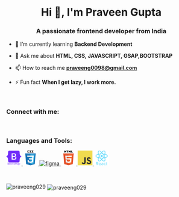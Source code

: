 <h1 align="center">Hi 👋, I'm Praveen Gupta</h1>
<h3 align="center">A passionate frontend developer from India</h3>


- 🌱 I’m currently learning **Backend Development**

- 💬 Ask me about **HTML, CSS, JAVASCRIPT, GSAP,BOOTSTRAP**

- 📫 How to reach me **praveeng0098@gmail.com**

- ⚡ Fun fact **When I get lazy, I work more.**

<br>
<h3 align="left">Connect with me:</h3>
<p align="left">
</p>
<br>
<h3 align="left">Languages and Tools:</h3>
<p align="left"> <a href="https://getbootstrap.com" target="_blank" rel="noreferrer"> <img src="https://raw.githubusercontent.com/devicons/devicon/master/icons/bootstrap/bootstrap-plain-wordmark.svg" alt="bootstrap" width="40" height="40"/> </a> <a href="https://www.w3schools.com/css/" target="_blank" rel="noreferrer"> <img src="https://raw.githubusercontent.com/devicons/devicon/master/icons/css3/css3-original-wordmark.svg" alt="css3" width="40" height="40"/> </a> <a href="https://www.figma.com/" target="_blank" rel="noreferrer"> <img src="https://www.vectorlogo.zone/logos/figma/figma-icon.svg" alt="figma" width="40" height="40"/> </a> <a href="https://www.w3.org/html/" target="_blank" rel="noreferrer"> <img src="https://raw.githubusercontent.com/devicons/devicon/master/icons/html5/html5-original-wordmark.svg" alt="html5" width="40" height="40"/> </a> <a href="https://developer.mozilla.org/en-US/docs/Web/JavaScript" target="_blank" rel="noreferrer"> <img src="https://raw.githubusercontent.com/devicons/devicon/master/icons/javascript/javascript-original.svg" alt="javascript" width="40" height="40"/> </a> <a href="https://reactjs.org/" target="_blank" rel="noreferrer"> <img src="https://raw.githubusercontent.com/devicons/devicon/master/icons/react/react-original-wordmark.svg" alt="react" width="40" height="40"/> </a> </p>
<br>
<p><img align="left" src="https://github-readme-stats.vercel.app/api/top-langs?username=praveeng029&show_icons=true&locale=en&layout=compact" alt="praveeng029" /></p>

<p>&nbsp;<img align="center" src="https://github-readme-stats.vercel.app/api?username=praveeng029&show_icons=true&locale=en" alt="praveeng029" /></p>
